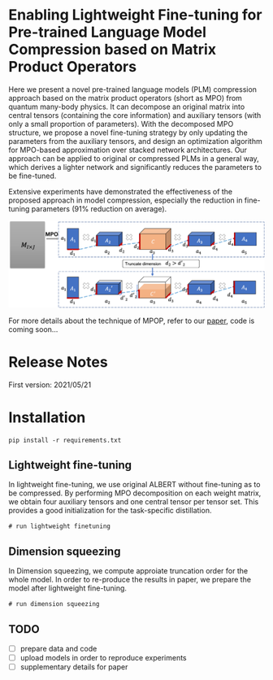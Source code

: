 # Enabling Lightweight Fine-tuning for Pre-trained Language Model Compression based on Matrix Product Operators
Here we present a novel pre-trained language models (PLM) compression approach based on the matrix product operators (short as MPO) from quantum many-body physics.
It can decompose an original matrix into central tensors (containing the core information) and auxiliary tensors (with only a small proportion of parameters). With the decomposed MPO structure, we propose a novel fine-tuning strategy by only updating the parameters from the auxiliary tensors, and design an optimization algorithm for MPO-based approximation over stacked network architectures. Our approach can be applied to original or compressed PLMs in a general way, which derives a lighter network and significantly reduces the parameters to be fine-tuned. 

Extensive experiments have demonstrated the effectiveness of the proposed approach in model compression, especially the reduction in fine-tuning parameters (91% reduction on average).


 ![image](images/fig-MPO.png)
 
For more details about the technique of MPOP, refer to our [paper](https://arxiv.org/abs/2106.02205), code is coming soon...
# Release Notes
 First version: 2021/05/21

 # Installation
 ```shell
pip install -r requirements.txt
 ```
## Lightweight fine-tuning
In lightweight fine-tuning, we use original ALBERT without fine-tuning as to be compressed. By performing MPO decomposition on each weight matrix, we obtain four auxiliary tensors and one central tensor per tensor set. This provides a good initialization for the task-specific distillation.

```shell
# run lightweight finetuning
```
## Dimension squeezing
In Dimension squeezing, we compute approiate truncation order for the whole model. In order to re-produce the results in paper, we prepare the model after lightweight fine-tuning.

```shell
# run dimension squeezing
```

## TODO
- [ ] prepare data and code
- [ ] upload models in order to reproduce experiments
- [ ] supplementary details for paper
